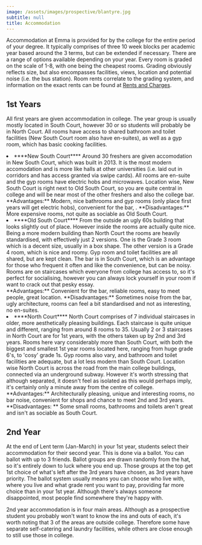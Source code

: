 ```yaml
---
image: /assets/images/prospective/blantyre.jpg
subtitle: null
title: Accommodation
---
```


Accommodation at Emma is provided for by the college for the entire period of your degree. It typically comprises of three 10 week blocks per academic year based around the 3 terms, but can be extended if necessary. There are a range of options available depending on your year. Every room is graded on the scale of 1-8, with one being the cheapest rooms. Grading obviously reflects size, but also encompasses facilities, views, location and potential noise (i.e. the bus station). Room rents correlate to the grading system, and information on the exact rents can be found at [Rents and Charges](/info/rents).

## 1st Years

All first years are given accommodation in college. The year group is usually mostly located in South Court, however 30 or so students will probably be in North Court. All rooms have access to shared bathroom and toilet facilities (New South Court room also have en-suites), as well as a gyp room, which has basic cooking facilities.
<li>****New South Court****
Around 30 freshers are given accomodation in New South Court, which was built in 2013. It is the most modern accomodation and is more like halls at other universities (i.e. laid out in corridors and has access granted via swipe cards). All rooms are en-suite and the gyp rooms have electric hobs and microwaves. Location wise, New South Court is right next to Old South Court, so you are quite central in college and will be near most of the other freshers and also the college bar.</li>
**Advantages:** Modern, nice bathrooms and gyp rooms (only place first years will get electric hobs), convenient for the bar, .
**Disadvantages:** More expensive rooms, not quite as sociable as Old South Court.
<li>****Old South Court****
From the outside an ugly 60s building that looks slightly out of place. However inside the rooms are actually quite nice. Being a more modern building than North Court the rooms are heavily standardised, with effectively just 2 versions. One is the Grade 3 room which is a decent size, usually in a box shape. The other version is a Grade 4 room, which is nice and roomy. Gyp room and toilet facilities are all shared, but are kept clean. The bar is in South Court, which is an advantage for those who frequent it often and like the convenience, but can be noisy. Rooms are on staircases which everyone from college has access to, so it's perfect for socialising, however you can always lock yourself in your room if want to crack out that pesky essay.</li>
**Advantages:** Convenient for the bar, reliable rooms, easy to meet people, great location.
**Disadvantages:** Sometimes noise from the bar, ugly architecture, rooms can feel a bit standardised and not as interesting, no en-suites.
<li>****North Court****
North Court comprises of 7 individual staircases in older, more aesthetically pleasing buildings. Each staircase is quite unique and different, ranging from around 8 rooms to 35. Usually 2 or 3 staircases in North Court are for 1st years, with the others taken up by 2nd and 3rd years. Rooms here vary considerably more than South Court, with both the biggest and smallest 1st year rooms located here, ranging from huge grade 6's, to 'cosy' grade 1s. Gyp rooms also vary, and bathroom and toilet facilities are adequate, but a lot less modern than South Court. Location wise North Court is across the road from the main college buildings, connected via an underground subway. However it's worth stressing that although separated, it doesn't feel as isolated as this would perhaps imply, it's certainly only a minute away from the centre of college.</li>
**Advantages:** Architecturally pleasing, unique and interesting rooms, no bar noise, convenient for shops and chance to meet 2nd and 3rd years. 
**Disadvantages: ** Some small rooms, bathrooms and toilets aren't great and isn't as sociable as South Court.

## 2nd Year 

At the end of Lent term (Jan-March) in your 1st year, students select their accommodation for their second year. This is done via a ballot. You can ballot with up to 3 friends. Ballot groups are drawn randomly from the hat, so it's entirely down to luck where you end up. Those groups at the top get 1st choice of what's left after the 3rd years have chosen, as 3rd years have priority. The ballot system usually means you can choose who live with, where you live and what grade rent you want to pay, providing far more choice than in your 1st year. Although there's always someone disappointed, most people find somewhere they're happy with.

2nd year accommodation is in four main areas. Although as a prospective student you probably won't want to know the ins and outs of each, it's worth noting that 3 of the areas are outside college. Therefore some have separate self-catering and laundry facilities, while others are close enough to still use those in college.